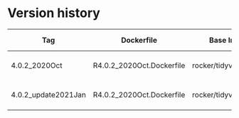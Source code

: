 # Version history

| Tag                         | Dockerfile                        | Base Image             | RSPM checkpoint       |
|-----------------------------|-----------------------------------|------------------------|-----------------------|
| 4.0.2_2020Oct               | R4.0.2_2020Oct.Dockerfile         | rocker/tidyverse:4.0.2 | #344 (2020-10-13)     |
| 4.0.2_update2021Jan         | R4.0.2_2020Oct.Dockerfile         | rocker/tidyverse:4.0.2 | #344 (2020-10-13)     |
